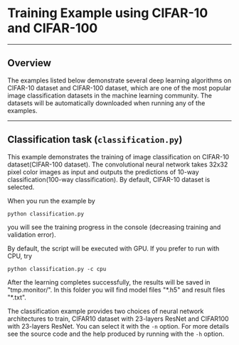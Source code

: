 # Training Example using CIFAR-10 and CIFAR-100

---

## Overview

The examples listed below demonstrate several deep learning algorithms on
CIFAR-10 dataset and CIFAR-100 dataset, which are one of the most popular image
classification datasets in the machine learning community.
The datasets will be automatically downloaded when running any of the examples.

---


## Classification task (`classification.py`)

This example demonstrates the training of image classification on
CIFAR-10 dataset(CIFAR-100 dataset). The convolutional neural network takes
32x32 pixel color images as input and outputs the predictions of 10-way
classification(100-way classification).  By default, CIFAR-10 dataset is selected.

When you run the example by

```
python classification.py

```

you will see the training progress in the console (decreasing training and
validation error).

By default, the script will be executed with GPU.
If you prefer to run with CPU, try

```
python classification.py -c cpu
```

After the learning completes successfully, the results will be saved in
"tmp.monitor/". In this folder you will find model files "\*.h5" and result
files "\*.txt".

The classification example provides two choices of neural network architectures
to train, CIFAR10 dataset with 23-layers ResNet and CIFAR100 with 23-layers ResNet.
You can select it with the `-n` option. For more details see the source code and
the help produced by running with the `-h` option.
